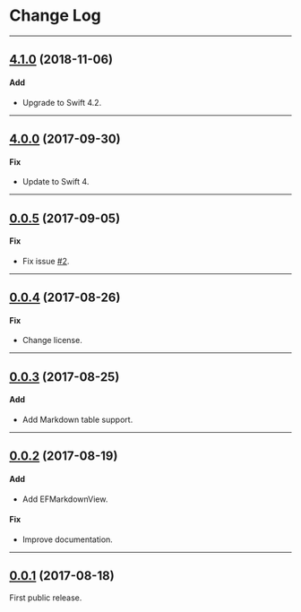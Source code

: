# Change Log

-----

## [4.1.0](https://github.com/EFPrefix/EFMarkdown/releases/tag/4.1.0) (2018-11-06)

#### Add

* Upgrade to Swift 4.2.

---

## [4.0.0](https://github.com/EFPrefix/EFMarkdown/releases/tag/4.0.0) (2017-09-30)

#### Fix

* Update to Swift 4.

---

## [0.0.5](https://github.com/EFPrefix/EFMarkdown/releases/tag/0.0.5) (2017-09-05)

#### Fix

* Fix issue [#2](https://github.com/EFPrefix/EFMarkdown/issues/21).

---

## [0.0.4](https://github.com/EFPrefix/EFMarkdown/releases/tag/0.0.4) (2017-08-26)

#### Fix

* Change license.

---

## [0.0.3](https://github.com/EFPrefix/EFMarkdown/releases/tag/0.0.3) (2017-08-25)

#### Add

* Add Markdown table support.

---

## [0.0.2](https://github.com/EFPrefix/EFMarkdown/releases/tag/0.0.2) (2017-08-19)

#### Add

* Add EFMarkdownView.

#### Fix

* Improve documentation.

---

## [0.0.1](https://github.com/EFPrefix/EFMarkdown/releases/tag/0.0.1) (2017-08-18)

First public release.
